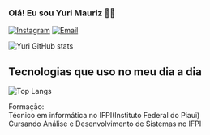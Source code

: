 ### Olá! Eu sou Yuri Mauriz 🤚🏽

[![Instagram](https://img.shields.io/badge/Instagram-E4405F?style=for-the-badge&logo=instagram&logoColor=white)](https://www.instagram.com/yuri_mauriz/)
[![Email](https://img.shields.io/badge/Gmail-D14836?style=for-the-badge&logo=gmail&logoColor=white)](mailto:yuri.dev@gmail.com)

![Yuri GitHub stats](https://github-readme-stats.vercel.app/api?username=Yurimauriz&show_icons=true&theme=dracula)

## Tecnologias que uso no meu dia a dia
![Top Langs](https://github-readme-stats.vercel.app/api/top-langs/?username=Yurimauriz&hide_progress=true)

Formação: <br>
Técnico em informática no IFPI(Instituto Federal do Piaui) <br>
Cursando Análise e Desenvolvimento de Sistemas no IFPI
